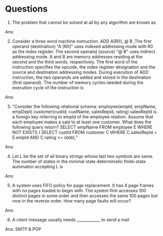 # Questions

1. The problem that cannot be solved at all by any algorithm are known as 

Ans:

2. Consider a three word machine instruction. ADD A[R0], @ B ,The first operand (destination) "A [R0]" uses indexed addressing mode with R0 as the index register. 
The second operand (source) "@ B" uses indirect addressing mode. A and B are memory addresses residing at the second and the third words, respectively. 
The first word of the instruction specifies the opcode, the index register designation and the source and destination addressing modes. During execution of ADD instruction, 
the two operands are added and stored in the destination (first operand). The number of memory cycles needed during the execution cycle of the instruction is

Ans:

3. "Consider the following relational schema:
  employee(empId, empName, empDept)
  customer(custId, custName, salesRepId, rating) salesRepId is a foreign key referring to empId of the employee relation. Assume that each employee makes a sale to at least one customer. What does the following query return?
SELECT empName
       FROM employee E
       WHERE NOT EXISTS ( SELECT custId
                          FROM customer C
                          WHERE C.salesRepId = E.empId
                            AND C.rating <> `GOOD`);"

Ans:                            
                            
                            
4. Let L be the set of all binary strings whose last two symbols are same. The number of states in the minimal state deterministic finite-state automaton accepting L is

Ans:

5. A system uses FIFO policy for page replacement. It has 4 page frames with no pages loaded to begin with. 
The system first accesses 100 distinct pages in some order and then accesses the same 100 pages but now in the reverse order. How many page faults will occur?

Ans:

6. A client message usually needs ____________ to send a mail

Ans: SMTP & POP
